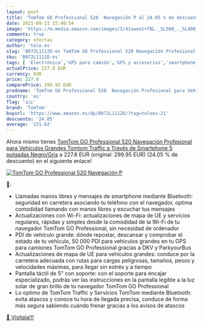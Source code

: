 ```yaml
---
layout: post
title: 'TomTom GO Professional 520  Navegación P al 24.05 % de descuento'
date: 2021-09-21 15:40:54
image: 'https://m.media-amazon.com/images/I/41sweat+fBL._SL500_._SL400_.jpg'
comments: true
category: ofertas
author: 'tole.es'
slug: 'B072L1112D-es TomTom GO Professional 520 Navegación Profesional para...'
sku: 'B072L1112D-es'
tags: [ 'Electrónica','GPS para camión','GPS y accesorios','smartphone','tomtom', ]
actualPrice: 227.8 EUR
currency: EUR
price: 227.8
comparePrice: 299.95 EUR
prodname: 'TomTom GO Professional 520  Navegación Profesional para Vehículos Grandes  Tomtom Traffic a Través de Smartphone  5 pulgadas  Negro/Gris'
country: 'es'
flag: '🇪🇸'
brand: 'TomTom'
buyurl: 'https://www.amazon.es/dp/B072L1112D/?tag=tolees-21'
descuento: '24.05'
average: '231.62'
---
```


Ahora mismo tienes [TomTom GO Professional 520  Navegación Profesional para Vehículos Grandes  Tomtom Traffic a Través de Smartphone  5 pulgadas  Negro/Gris](https://www.amazon.es/dp/B072L1112D/?tag=tolees-21) a 227.8 EUR (original: 299.95 EUR) (24.05 %  de descuento) en el siguiente enlace!

[![TomTom GO Professional 520  Navegación P](https://m.media-amazon.com/images/I/41sweat+fBL._SL500_._SL400_.jpg)](https://www.amazon.es/dp/B072L1112D/?tag=tolees-21)

🔎:

- Llamadas manos libres y mensajes de smartphone mediante Bluetooth: seguridad en carretera asociando tu teléfono con el navegador, optima comodidad llamando con manos libres y escuchar tus mensajes
- Actualizaciones con Wi-Fi: actualizaciones de mapa de UE y servicios regulares, rápidas y simples desde la comodidad de la Wi-Fi de tu navegador TomTom GO Professional, sin necesidad de ordenador
- PDI de vehículo grande: dónde repostar, descansar y comprobar el estado de tu vehículo, 50 000 PDI para vehículos grandes en tu GPS para camiones TomTom GO Professional gracias a DKV y ParkyourBus
- Actualizaciones de mapa de UE para vehículos grandes: conduce por la carretera adecuada con rutas para cargas peligrosas, tamaños, pesos y velocidades máximas, para llegar sin estrés y a tiempo
- Pantalla táctil de 5" con soporte: con el soporte para encajar especializado, podrás ver las instrucciones en la pantalla legible a la luz solar de gran brillo de tu navegador TomTom GO Professional
- Lo optimo de TomTom Traffic y Servicios TomTom mediante Bluetooth: evita atascos y conoce tu hora de llegada precisa, conduce de forma más segura sabiendo cuándo frenar gracias a los avisos de atascos

[🛒 Visítala!!!](https://www.amazon.es/dp/B072L1112D/?tag=tolees-21)

